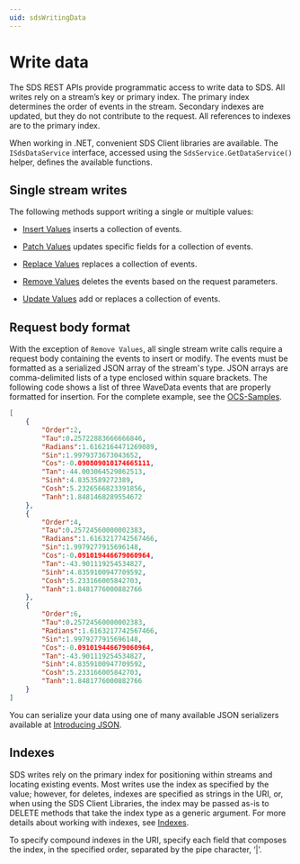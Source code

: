 ```yaml
---
uid: sdsWritingData
---
```


# Write data

The SDS REST APIs provide programmatic access to write data to SDS. All writes rely on a stream’s key or primary index. The primary index determines the order of events in the stream. Secondary indexes are updated, but they do not contribute to the request. All references to indexes are to the primary index.

When working in .NET, convenient SDS Client libraries are available. The `ISdsDataService` interface, accessed using the `SdsService.GetDataService()` helper, defines the available functions.

## Single stream writes

The following methods support writing a single or multiple values:

* [Insert Values](xref:sdsWritingDataApi#insert-values) inserts a collection of events.

* [Patch Values](xref:sdsWritingDataApi#patch-values) updates specific fields for a collection of events.

* [Replace Values](xref:sdsWritingDataApi#replace-values) replaces a collection of events.

* [Remove Values](xref:sdsWritingDataApi#remove-values) deletes the events based on the request parameters.

* [Update Values](xref:sdsWritingDataApi#update-values) add or replaces a collection of events.

## Request body format

With the exception of `Remove Values`, all single stream write calls require a request body containing the events to insert or modify. The events must be formatted as a serialized JSON array of the stream's type. JSON arrays are comma-delimited lists of a type enclosed within square brackets. The following code shows a list of three WaveData events that are properly formatted for insertion. For the complete example, see the [OCS-Samples](https://github.com/osisoft/OCS-Samples).

```json
[
    {
        "Order":2,
        "Tau":0.25722883666666846,
        "Radians":1.6162164471269089,
        "Sin":1.9979373673043652,
        "Cos":-0.090809010174665111,
        "Tan":-44.003064529862513,
        "Sinh":4.8353589272389,
        "Cosh":5.2326566823391856,
        "Tanh":1.8481468289554672
    },
    {
        "Order":4,
        "Tau":0.25724560000002383,
        "Radians":1.6163217742567466,
        "Sin":1.9979277915696148,
        "Cos":-0.091019446679060964,
        "Tan":-43.901119254534827,
        "Sinh":4.8359100947709592,
        "Cosh":5.233166005842703,
        "Tanh":1.8481776000882766
    },
    {
        "Order":6,
        "Tau":0.25724560000002383,
        "Radians":1.6163217742567466,
        "Sin":1.9979277915696148,
        "Cos":-0.091019446679060964,
        "Tan":-43.901119254534827,
        "Sinh":4.8359100947709592,
        "Cosh":5.233166005842703,
        "Tanh":1.8481776000882766
    }
]
```

You can serialize your data using one of many available JSON serializers available at [Introducing JSON](http://json.org/index.html).

## Indexes

SDS writes rely on the primary index for positioning within streams and locating existing events. Most writes use the index as specified by the value; however, for deletes, indexes are specified as strings in the URI, or, when using the SDS Client Libraries, the index may be passed as-is to DELETE methods that take the index type as a generic argument. For more details about working with indexes, see [Indexes](xref:sdsIndexes).

To specify compound indexes in the URI, specify each field that composes the index, in the specified order, separated by the pipe character, ‘|’.
  